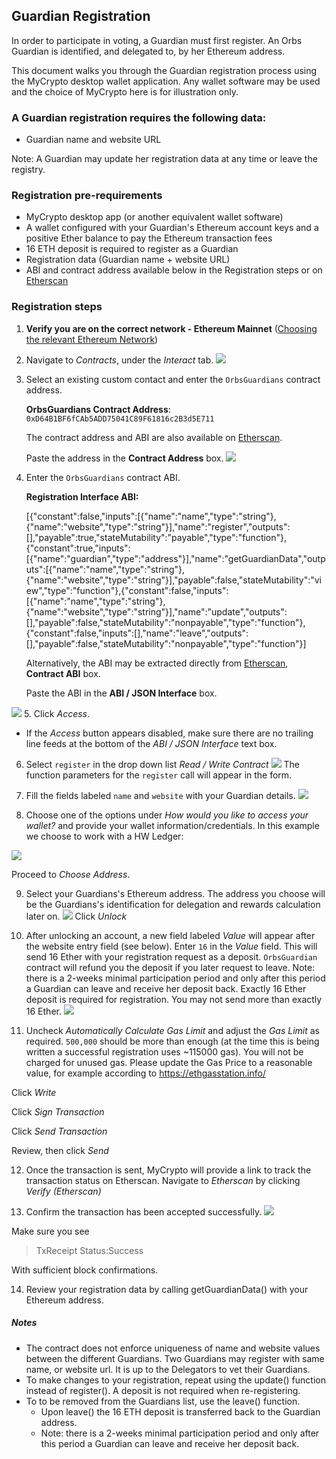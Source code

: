 ## Guardian Registration
In order to participate in voting, a Guardian must first register. 
An Orbs Guardian is identified, and delegated to, by her Ethereum address. 

This document walks you through the Guardian registration process using the MyCrypto desktop wallet application.
Any wallet software may be used and the choice of MyCrypto here is for illustration only.

### A Guardian registration requires the following data:
- Guardian name and website URL

Note: A Guardian may update her registration data at any time or leave the registry.


### Registration pre-requirements
 - MyCrypto desktop app (or another equivalent wallet software)
 - A wallet configured with your Guardian's Ethereum account keys and a positive Ether balance to pay the Ethereum transaction fees
 - 16 ETH deposit is required to register as a Guardian
 - Registration data (Guardian name + website URL)
 - ABI and contract address available below in the Registration steps or on [Etherscan][1] 

### Registration steps

1. **Verify you are on the correct network - Ethereum Mainnet** ([Choosing the relevant Ethereum Network](./choosing_the_network.md))
2. Navigate to *Contracts*, under the *Interact* tab.
![](../instructions/enroll_validator_1.png)
3. Select an existing custom contact and enter the `OrbsGuardians` contract address. 

   **OrbsGuardians Contract Address**: `0xD64B1BF6fCAb5ADD75041C89F61816c2B3d5E711`
   
   The contract address and ABI are also available on [Etherscan][1].

   Paste the address in the **Contract Address** box.
![](../instructions/MyCrypto_guardian_1.png)

4. Enter the `OrbsGuardians` contract ABI.
   
   **Registration Interface ABI:**

   [{"constant":false,"inputs":[{"name":"name","type":"string"},{"name":"website","type":"string"}],"name":"register","outputs":[],"payable":true,"stateMutability":"payable","type":"function"},{"constant":true,"inputs":[{"name":"guardian","type":"address"}],"name":"getGuardianData","outputs":[{"name":"name","type":"string"},{"name":"website","type":"string"}],"payable":false,"stateMutability":"view","type":"function"},{"constant":false,"inputs":[{"name":"name","type":"string"},{"name":"website","type":"string"}],"name":"update","outputs":[],"payable":false,"stateMutability":"nonpayable","type":"function"},{"constant":false,"inputs":[],"name":"leave","outputs":[],"payable":false,"stateMutability":"nonpayable","type":"function"}]

    Alternatively, the ABI may be extracted directly from [Etherscan][1], **Contract ABI** box.
  
    Paste the ABI in the **ABI / JSON Interface** box.

![](../instructions/MyCrypto_guardian2.png)
5. Click *Access*.
   * If the *Access* button appears disabled, make sure there are no trailing line feeds at the bottom of the *ABI / JSON Interface* text box.
6. Select `register` in the drop down list *Read / Write Contract*
![](../instructions/MyCrypto_guardian3.png)
The function parameters for the `register` call will appear in the form.

7. Fill the fields labeled `name` and `website` with your Guardian details.
![](../instructions/MyCrypto_guardian4.png)

8. Choose one of the options under *How would you like to access your wallet?*
and provide your wallet information/credentials.
In this example we choose to work with a HW Ledger:

![](../instructions/MyCrypto_guardian5.png)

Proceed to *Choose Address*. 

9. Select your Guardians's Ethereum address. 
The address you choose will be the Guardians's identification for delegation and rewards calculation later on.
![](../instructions/enroll_validator_6.png)
Click *Unlock*
10. After unlocking an account, a new field labeled *Value* will appear after the website entry field (see below).
Enter `16` in the *Value* field. This will send 16 Ether with your registration request as a deposit. `OrbsGuardian` contract will refund you the deposit if you later request to leave. 
Note: there is a 2-weeks minimal participation period and only after this period a Guardian can leave and receive her deposit back.
Exactly 16 Ether deposit is required for registration. You may not send more than exactly 16 Ether.
![](../instructions/MyCrypto_guardian7.png)

11. Uncheck *Automatically Calculate Gas Limit* and adjust the *Gas Limit* as required. 
`500,000` should be more than enough (at the time this is being written a successful registration uses 
~115000 gas). You will not be charged for unused gas. Please update the Gas Price to a reasonable value, for example according to https://ethgasstation.info/

Click *Write* 

Click *Sign Transaction*

Click *Send Transaction*

Review, then click *Send*

12. Once the transaction is sent, MyCrypto will provide a link to track the transaction status on Etherscan.
Navigate to *Etherscan* by clicking *Verify (Etherscan)*


13. Confirm the transaction has been accepted successfully.
![](../instructions/etherscan_confirmation_2.png)
 
Make sure you see 
> TxReceipt Status:Success

With sufficient block confirmations.

14. Review your registration data by calling getGuardianData() with your Ethereum address.

[1]: https://etherscan.io/address/0xd64b1bf6fcab5add75041c89f61816c2b3d5e711#code

##### Notes
* The contract does not enforce uniqueness of name and website values between the different Guardians. Two Guardians may register with same name, or website url. It is up to the Delegators to vet their Guardians. 
* To make changes to your registration, repeat using the update() function instead of register(). A deposit is not required when re-registering.
* To to be removed from the Guardians list, use the leave() function.
  - Upon leave() the 16 ETH deposit is transferred back to the Guardian address.
  - Note: there is a 2-weeks minimal participation period and only after this period a Guardian can leave and receive her deposit back.
 

